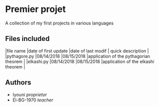 # Premier projet
A collection of my first projects in various languages

## Files included
|file name  |date of first update   |date of last modif    | quick description |
|pythagore.py   |08/14/2018   |08/15/2018  |application of the pythagorian theorem |
|elkashi.py |08/14/2018 |08/15/2018 |application of the elkashi theorem |

## Authors
* Iyouni _proprietor_
* El-BG-1970 _teacher_